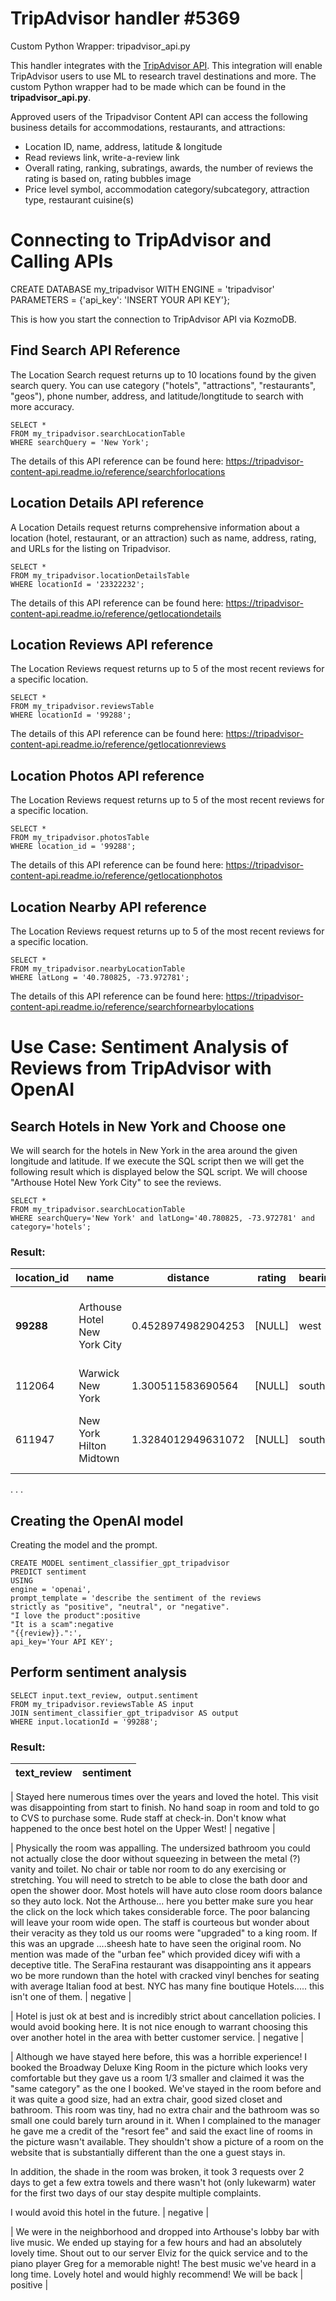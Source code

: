 # TripAdvisor handler #5369

Custom Python Wrapper: tripadvisor_api.py

This handler integrates with the [TripAdvisor API](https://tripadvisor-content-api.readme.io/reference/overview). This integration will enable TripAdvisor users to use ML to research travel destinations and more. The custom Python wrapper had to be made which can be found in the **tripadvisor_api.py**.

Approved users of the Tripadvisor Content API can access the following business details for accommodations, restaurants, and attractions:

- Location ID, name, address, latitude & longitude
- Read reviews link, write-a-review link
- Overall rating, ranking, subratings, awards, the number of reviews the rating is based on, rating bubbles image
- Price level symbol, accommodation category/subcategory, attraction type, restaurant cuisine(s)

# Connecting to TripAdvisor and Calling APIs

CREATE DATABASE my_tripadvisor
WITH
ENGINE = 'tripadvisor'
PARAMETERS = {'api_key': 'INSERT YOUR API KEY'};

This is how you start the connection to TripAdvisor API via KozmoDB.

## Find Search API Reference

The Location Search request returns up to 10 locations found by the given search query.
You can use category ("hotels", "attractions", "restaurants", "geos"), phone number, address, and latitude/longtitude to search with more accuracy.

```
SELECT *
FROM my_tripadvisor.searchLocationTable
WHERE searchQuery = 'New York';
```

The details of this API reference can be found here: https://tripadvisor-content-api.readme.io/reference/searchforlocations

## Location Details API reference

A Location Details request returns comprehensive information about a location (hotel, restaurant, or an attraction) such as name, address, rating, and URLs for the listing on Tripadvisor.

```
SELECT *
FROM my_tripadvisor.locationDetailsTable
WHERE locationId = '23322232';
```

The details of this API reference can be found here: https://tripadvisor-content-api.readme.io/reference/getlocationdetails

## Location Reviews API reference

The Location Reviews request returns up to 5 of the most recent reviews for a specific location.

```
SELECT *
FROM my_tripadvisor.reviewsTable
WHERE locationId = '99288';
```

The details of this API reference can be found here: https://tripadvisor-content-api.readme.io/reference/getlocationreviews

## Location Photos API reference

The Location Reviews request returns up to 5 of the most recent reviews for a specific location.

```
SELECT *
FROM my_tripadvisor.photosTable
WHERE location_id = '99288';
```

The details of this API reference can be found here: https://tripadvisor-content-api.readme.io/reference/getlocationphotos

## Location Nearby API reference

The Location Reviews request returns up to 5 of the most recent reviews for a specific location.

```
SELECT *
FROM my_tripadvisor.nearbyLocationTable
WHERE latLong = '40.780825, -73.972781';
```

The details of this API reference can be found here: https://tripadvisor-content-api.readme.io/reference/searchfornearbylocations

# Use Case: Sentiment Analysis of Reviews from TripAdvisor with OpenAI

## Search Hotels in New York and Choose one

We will search for the hotels in New York in the area around the given longitude and latitude. If we execute the
SQL script then we will get the following result which is displayed below the SQL script. We will choose
"Arthouse Hotel New York City" to see the reviews.

```
SELECT *
FROM my_tripadvisor.searchLocationTable
WHERE searchQuery='New York' and latLong='40.780825, -73.972781' and category='hotels';
```

### Result:

| location_id | name                         | distance           | rating | bearing | street1                           | street2 | city          | state    | country       | postalcode | address_string                                                  | phone  | latitude | longitude |
| ----------- | ---------------------------- | ------------------ | ------ | ------- | --------------------------------- | ------- | ------------- | -------- | ------------- | ---------- | --------------------------------------------------------------- | ------ | -------- | --------- |
| **99288**   | Arthouse Hotel New York City | 0.4528974982904253 | [NULL] | west    | 2178 Broadway at West 77th Street | [NULL]  | New York City | New York | United States | 10024-6647 | 2178 Broadway at West 77th Street, New York City, NY 10024-6647 | [NULL] | [NULL]   | [NULL]    |
| 112064      | Warwick New York             | 1.300511583690564  | [NULL] | south   | 65 W 54th St                      |         | New York City | New York | United States | 10019      | 65 W 54th St, New York City, NY 10019                           | [NULL] | [NULL]   | [NULL]    |
| 611947      | New York Hilton Midtown      | 1.3284012949631072 | [NULL] | south   | 1335 Avenue Of The Americas       | [NULL]  | New York City | New York | United States | 10019-6078 | 1335 Avenue Of The Americas, New York City, NY 10019-6078       | [NULL] | [NULL]   | [NULL]    |

.
.
.

## Creating the OpenAI model

Creating the model and the prompt.

```
CREATE MODEL sentiment_classifier_gpt_tripadvisor
PREDICT sentiment
USING
engine = 'openai',
prompt_template = 'describe the sentiment of the reviews
strictly as "positive", "neutral", or "negative".
"I love the product":positive
"It is a scam":negative
"{{review}}.":',
api_key='Your API KEY';
```

## Perform sentiment analysis

```
SELECT input.text_review, output.sentiment
FROM my_tripadvisor.reviewsTable AS input
JOIN sentiment_classifier_gpt_tripadvisor AS output
WHERE input.locationId = '99288';
```

### Result:

| text_review | sentiment |
| ----------- | --------- |

| Stayed here numerous times over the years and loved the hotel. This visit was disappointing from start to finish. No hand soap in room and told to go to CVS to purchase some. Rude staff at check-in. Don't know what happened to the once best hotel on the Upper West! | negative |

| Physically the room was appalling. The undersized bathroom you could not actually close the door without squeezing in between the metal (?) vanity and toilet. No chair or table nor room to do any exercising or stretching. You will need to stretch to be able to close the bath door and open the shower door. Most hotels will have auto close room doors balance so they auto lock. Not the Arthouse... here you better make sure you hear the click on the lock which takes considerable force. The poor balancing will leave your room wide open. The staff is courteous but wonder about their veracity as they told us our rooms were "upgraded" to a king room. If this was an upgrade ....sheesh hate to have seen the original room. No mention was made of the "urban fee" which provided dicey wifi with a deceptive title. The SeraFina restaurant was disappointing ans it appears wo be more rundown than the hotel with cracked vinyl benches for seating with average Italian food at best. NYC has many fine boutique Hotels..... this isn't one of them. | negative |

| Hotel is just ok at best and is incredibly strict about cancellation policies. I would avoid booking here. It is not nice enough to warrant choosing this over another hotel in the area with better customer service. | negative |

| Although we have stayed here before, this was a horrible experience! I booked the Broadway Deluxe King Room in the picture which looks very comfortable but they gave us a room 1/3 smaller and claimed it was the "same category" as the one I booked. We've stayed in the room before and it was quite a good size, had an extra chair, good sized closet and bathroom. This room was tiny, had no extra chair and the bathroom was so small one could barely turn around in it. When I complained to the manager he gave me a credit of the "resort fee" and said the exact line of rooms in the picture wasn't available. They shouldn't show a picture of a room on the website that is substantially different than the one a guest stays in.

In addition, the shade in the room was broken, it took 3 requests over 2 days to get a few extra towels and there wasn't hot (only lukewarm) water for the first two days of our stay despite multiple complaints.

I would avoid this hotel in the future. | negative |

| We were in the neighborhood and dropped into Arthouse's lobby bar with live music. We ended up staying for a few hours and had an absolutely lovely time. Shout out to our server Elviz for the quick service and to the piano player Greg for a memorable night! The best music we've heard in a long time. Lovely hotel and would highly recommend! We will be back | positive |
